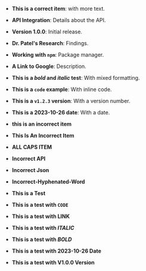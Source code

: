 <!-- markdownlint-disable MD034 -->
<!-- markdownlint-disable MD035 -->
<!-- markdownlint-disable MD036 -->
<!-- markdownlint-disable MD037 -->
<!-- markdownlint-disable MD038 -->
<!-- markdownlint-disable MD039 -->
<!-- markdownlint-disable MD040 -->
<!-- markdownlint-disable MD041 -->

- **This is a correct item**: with more text. <!-- ✅ -->
- **API Integration**: Details about the API. <!-- ✅ -->
- **Version 1.0.0**: Initial release. <!-- ✅ -->
- **Dr. Patel's Research**: Findings. <!-- ✅ -->
- **Working with `npm`**: Package manager. <!-- ✅ -->
- **A Link to Google**: Description. <!-- ✅ -->
- **This is a _bold_ and *italic* test**: With mixed formatting. <!-- ✅ -->
- **This is a `code` example**: With inline code. <!-- ✅ -->
- **This is a `v1.2.3` version**: With a version number. <!-- ✅ -->
- **This is a 2023-10-26 date**: With a date. <!-- ✅ -->

- **this is an incorrect item** <!-- ❌ -->
- **This Is An Incorrect Item** <!-- ❌ -->
- **ALL CAPS ITEM** <!-- ❌ -->
- **Incorrect API** <!-- ❌ -->
- **Incorrect Json** <!-- ❌ -->
- **Incorrect-Hyphenated-Word** <!-- ❌ -->
- **This is a Test** <!-- ❌ -->
- **This is a test with `CODE`** <!-- ❌ -->
- **This is a test with LINK** <!-- ❌ -->
- **This is a test with _ITALIC_** <!-- ❌ -->
- **This is a test with *BOLD*** <!-- ❌ -->
- **This is a test with 2023-10-26 Date** <!-- ❌ -->
- **This is a test with V1.0.0 Version** <!-- ❌ -->